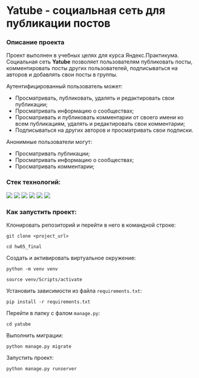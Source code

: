 # Yatube - социальная сеть для публикации постов

### Описание проекта

Проект выполнен в учебных целяx для курса Яндекс.Практикума.
Социальная сеть **Yatube** позволяет пользователям публиковать посты, комментировать посты других пользователей, подписываться на авторов и добавлять свои посты в группы.

Аутентифицированный пользователь может:
- Просматривать, публиковать, удалять и редактировать свои публикации;
- Просматривать информацию о сообществах;
- Просматривать и публиковать комментарии от своего имени ко всем публикациям, удалять и редактировать свои комментарии;
- Подписываться на других авторов и просматривать свои подписки.

Анонимные пользователи могут:
- Просматривать публикации;
- Просматривать информацию о сообществах;
- Просматривать комментарии;

### Стек технологий:

<div>
  <img src="https://img.shields.io/badge/python-3670A0?style=for-the-badge&logo=python&logoColor=ffdd54"/>
  <img src="https://img.shields.io/badge/Django-092E20?style=for-the-badge&logo=django&logoColor=green"/>
  <img src="https://img.shields.io/badge/SQLite-07405E?style=for-the-badge&logo=sqlite&logoColor=white"/>
  <img src="https://img.shields.io/badge/html5-E44D26?style=for-the-badge&logo=html5&logoColor=white"/>
  <img src="https://img.shields.io/badge/bootstrap-8919e6?style=for-the-badge&logo=bootstrap&logoColor=white"/>
  <img src="https://img.shields.io/badge/unittest-%23563D7C?style=for-the-badge&logo=unittest&logoColor=white"/>
</div>

### Как запустить проект:

Клонировать репозиторий и перейти в него в командной строке:
```
git clone <project_url>
```
```
cd hw05_final
```

Cоздать и активировать виртуальное окружение:
```
python -m venv venv
```
```
source venv/Scripts/activate
```

Установить зависимости из файла `requirements.txt`:
```
pip install -r requirements.txt
```

Перейти в папку с фалом `manage.py`:
```
cd yatube
```

Выполнить миграции:
```
python manage.py migrate
```

Запустить проект:
```
python manage.py runserver
```
